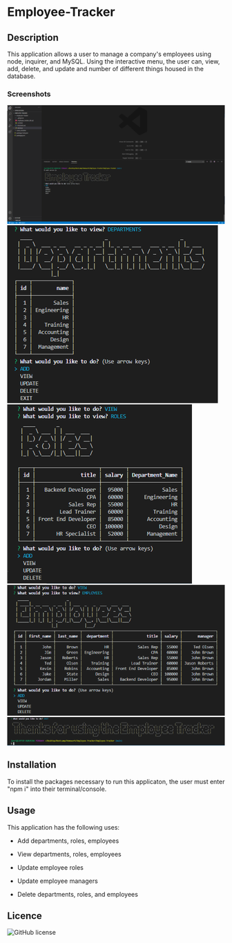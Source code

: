 # Employee-Tracker

## Description 

This application allows a user to manage a company's employees using node, inquirer, and MySQL. Using the interactive menu, the user can, view, add, delete, and update and number of different things housed in the database.

### Screenshots

![Employee Tracker Screenshot 1](assets/Screenshot1.PNG)
![Employee Tracker Screenshot 2](assets/Screenshot2.PNG) 
![Employee Tracker Screenshot 3](assets/Screenshot3.PNG)
![Employee Tracker Screenshot 4](assets/Screenshot4.PNG)
![Employee Tracker Screenshot 5](assets/Screenshot5.PNG)

## Installation

To install the packages necessary to run this applicaton, the user must enter "npm i" into their terminal/console.

## Usage

This application has the following uses:

  * Add departments, roles, employees

  * View departments, roles, employees

  * Update employee roles

  * Update employee managers

  * Delete departments, roles, and employees

## Licence

![GitHub license](https://img.shields.io/badge/license-MIT-blue.svg)
